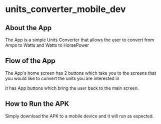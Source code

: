 # units_converter_mobile_dev
## About the App
The App is a simple Units Converter that allows the user to convert from Amps to Watts and Watts to HorsePower

## Flow of the App
The App's home screen has 2 buttons which take you to the screens that you would like to convert the units you are interested in 

It has App buttons which bring the user back to the main screen.

## How to Run the APK
Simply download the APK to a mobile device and it will run as expected.
